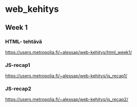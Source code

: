 # web_kehitys

## Week 1

### HTML- tehtävä
https://users.metropolia.fi/~alessap/web-kehitys/html_week1/

### JS-recap1
https://users.metropolia.fi/~alessap/web-kehitys/js_recap1/

### JS-recap2
https://users.metropolia.fi/~alessap/web-kehitys/js_recap2/
